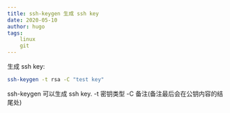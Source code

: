 ```yaml
---
title: ssh-keygen 生成 ssh key
date: 2020-05-10
author: hugo
tags:
    linux
    git
---
```



生成 ssh key:

```bash
ssh-keygen -t rsa -C "test key"
```

ssh-keygen 可以生成 ssh key.
-t 密钥类型
-C 备注(备注最后会在公钥内容的结尾处)

